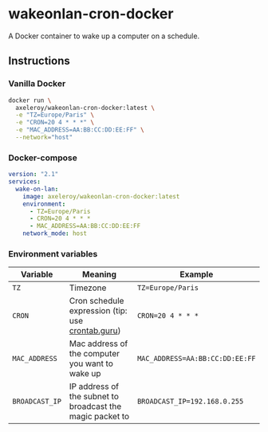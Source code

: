 # wakeonlan-cron-docker

A Docker container to wake up a computer on a schedule.

## Instructions

### Vanilla Docker

```bash
docker run \
  axeleroy/wakeonlan-cron-docker:latest \
  -e "TZ=Europe/Paris" \
  -e "CRON=20 4 * * *" \
  -e "MAC_ADDRESS=AA:BB:CC:DD:EE:FF" \
  --network="host"
```

### Docker-compose
```yml
version: "2.1"
services:
  wake-on-lan:
    image: axeleroy/wakeonlan-cron-docker:latest
    environment:
      - TZ=Europe/Paris
      - CRON=20 4 * * *
      - MAC_ADDRESS=AA:BB:CC:DD:EE:FF
    network_mode: host
```

### Environment variables

| Variable       | Meaning                                                                   | Example                         |
|----------------|---------------------------------------------------------------------------|---------------------------------|
| `TZ`           | Timezone                                                                  | `TZ=Europe/Paris`               |
| `CRON`         | Cron schedule expression (tip: use [crontab.guru](https://crontab.guru/)) | `CRON=20 4 * * *`               |
| `MAC_ADDRESS`  | Mac address of the computer you want to wake up                           | `MAC_ADDRESS=AA:BB:CC:DD:EE:FF` | 
| `BROADCAST_IP` | IP address of the subnet to broadcast the magic packet to                 | `BROADCAST_IP=192.168.0.255`    |
